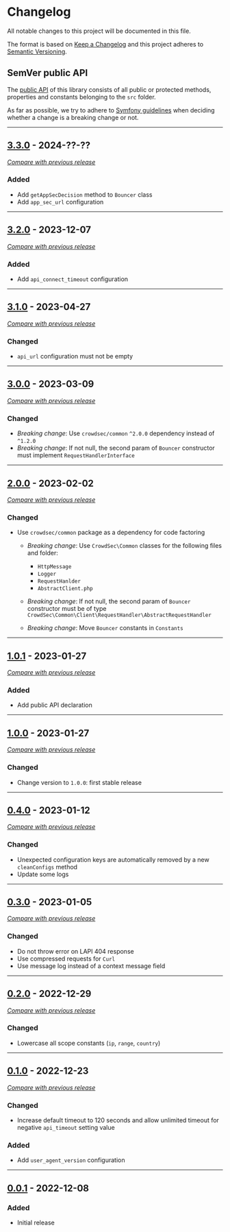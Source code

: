 # Changelog
All notable changes to this project will be documented in this file.

The format is based on [Keep a Changelog](https://keepachangelog.com/en/)
and this project adheres to [Semantic Versioning](https://semver.org/spec/v2.0.0.html).


## SemVer public API

The [public API](https://semver.org/spec/v2.0.0.html#spec-item-1) of this library consists of all public or protected methods, properties and constants belonging to the `src` folder.

As far as possible, we try to adhere to [Symfony guidelines](https://symfony.com/doc/current/contributing/code/bc.html#working-on-symfony-code) when deciding whether a change is a breaking change or not.

---

## [3.3.0](https://github.com/crowdsecurity/php-lapi-client/releases/tag/v3.3.0) - 2024-??-??
[_Compare with previous release_](https://github.com/crowdsecurity/php-lapi-client/compare/v3.2.0...HEAD)

### Added

- Add `getAppSecDecision` method to `Bouncer` class
- Add `app_sec_url` configuration


---

## [3.2.0](https://github.com/crowdsecurity/php-lapi-client/releases/tag/v3.2.0) - 2023-12-07
[_Compare with previous release_](https://github.com/crowdsecurity/php-lapi-client/compare/v3.1.0...v3.2.0)

### Added


- Add `api_connect_timeout` configuration


---

## [3.1.0](https://github.com/crowdsecurity/php-lapi-client/releases/tag/v3.1.0) - 2023-04-27
[_Compare with previous release_](https://github.com/crowdsecurity/php-lapi-client/compare/v3.0.0...v3.1.0)

### Changed


- `api_url` configuration must not be empty


---

## [3.0.0](https://github.com/crowdsecurity/php-lapi-client/releases/tag/v3.0.0) - 2023-03-09
[_Compare with previous release_](https://github.com/crowdsecurity/php-lapi-client/compare/v2.0.0...v3.0.0)

### Changed


- *Breaking change*: Use `crowdsec/common` `^2.0.0` dependency instead of `^1.2.0`
- *Breaking change*: If not null, the second param of `Bouncer` constructor must implement `RequestHandlerInterface`


---

## [2.0.0](https://github.com/crowdsecurity/php-lapi-client/releases/tag/v2.0.0) - 2023-02-02
[_Compare with previous release_](https://github.com/crowdsecurity/php-lapi-client/compare/v1.0.1...v2.0.0)

### Changed

- Use `crowdsec/common` package as a dependency for code factoring  

  - *Breaking change*: Use `CrowdSec\Common` classes for the following files and folder:
    - `HttpMessage`
    - `Logger`
    - `RequestHanlder`
    - `AbstractClient.php`

  - *Breaking change*: If not null, the second param of `Bouncer` constructor must be of type 
    `CrowdSec\Common\Client\RequestHandler\AbstractRequestHandler` 
  - *Breaking change*: Move `Bouncer` constants in `Constants`

---


## [1.0.1](https://github.com/crowdsecurity/php-lapi-client/releases/tag/v1.0.1) - 2023-01-27
[_Compare with previous release_](https://github.com/crowdsecurity/php-lapi-client/compare/v1.0.0...v1.0.1)

### Added

- Add public API declaration

---


## [1.0.0](https://github.com/crowdsecurity/php-lapi-client/releases/tag/v1.0.0) - 2023-01-27
[_Compare with previous release_](https://github.com/crowdsecurity/php-lapi-client/compare/v0.4.0...v1.0.0)

### Changed

- Change version to `1.0.0`: first stable release

---


## [0.4.0](https://github.com/crowdsecurity/php-lapi-client/releases/tag/v0.4.0) - 2023-01-12
[_Compare with previous release_](https://github.com/crowdsecurity/php-lapi-client/compare/v0.3.0...v0.4.0)

### Changed

- Unexpected configuration keys are automatically removed by a new `cleanConfigs` method
- Update some logs

---


## [0.3.0](https://github.com/crowdsecurity/php-lapi-client/releases/tag/v0.3.0) - 2023-01-05
[_Compare with previous release_](https://github.com/crowdsecurity/php-lapi-client/compare/v0.2.0...v0.3.0)

### Changed

- Do not throw error on LAPI 404 response
- Use compressed requests for `Curl`
- Use message log instead of a context message field

---


## [0.2.0](https://github.com/crowdsecurity/php-lapi-client/releases/tag/v0.2.0) - 2022-12-29
[_Compare with previous release_](https://github.com/crowdsecurity/php-lapi-client/compare/v0.1.0...v0.2.0)

### Changed

- Lowercase all scope constants (`ip`, `range`, `country`)

---

## [0.1.0](https://github.com/crowdsecurity/php-lapi-client/releases/tag/v0.1.0) - 2022-12-23
[_Compare with previous release_](https://github.com/crowdsecurity/php-lapi-client/compare/v0.0.1...v0.1.0)

### Changed

- Increase default timeout to 120 seconds and allow unlimited timeout for negative `api_timeout` setting value

### Added
- Add `user_agent_version` configuration

---


## [0.0.1](https://github.com/crowdsecurity/php-lapi-client/releases/tag/v0.0.1) - 2022-12-08
### Added
- Initial release
